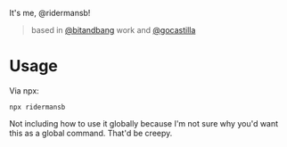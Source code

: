It's me, @ridermansb!

> based in [@bitandbang](https://github.com/bnb/bitandbang) work and [@gocastilla](https://github.com/gocastilla/gocastilla)

# Usage

Via npx:

```
npx ridermansb
```

Not including how to use it globally because I'm not sure why you'd want this as a global command. That'd be creepy.
